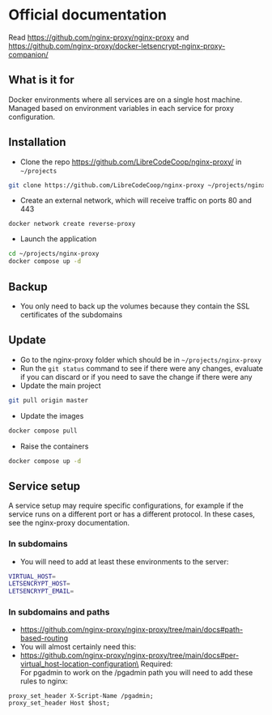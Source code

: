 # Official documentation

Read https://github.com/nginx-proxy/nginx-proxy and https://github.com/nginx-proxy/docker-letsencrypt-nginx-proxy-companion/

## What is it for

Docker environments where all services are on a single host machine. Managed based on environment variables in each service for proxy configuration.

## Installation

* Clone the repo https://github.com/LibreCodeCoop/nginx-proxy/ in `~/projects`
```bash
git clone https://github.com/LibreCodeCoop/nginx-proxy ~/projects/nginx-proxy
```
* Create an external network, which will receive traffic on ports 80 and 443
```
docker network create reverse-proxy
```

* Launch the application
```bash
cd ~/projects/nginx-proxy
docker compose up -d
```

## Backup
* You only need to back up the volumes because they contain the SSL certificates of the subdomains

## Update

* Go to the nginx-proxy folder which should be in `~/projects/nginx-proxy`
* Run the `git status` command to see if there were any changes, evaluate if you can discard or if you need to save the change if there were any
* Update the main project
```bash
git pull origin master
```
* Update the images
```bash
docker compose pull
```
* Raise the containers
```bash
docker compose up -d
```

## Service setup

A service setup may require specific configurations, for example if the service runs on a different port or has a different protocol. In these cases, see the nginx-proxy documentation.

### In subdomains
* You will need to add at least these environments to the server:
```bash
VIRTUAL_HOST=
LETSENCRYPT_HOST=
LETSENCRYPT_EMAIL=
```
### In subdomains and paths
* https://github.com/nginx-proxy/nginx-proxy/tree/main/docs#path-based-routing
* You will almost certainly need this:
* https://github.com/nginx-proxy/nginx-proxy/tree/main/docs#per-virtual_host-location-configuration\
Required:\
For pgadmin to work on the /pgadmin path you will need to add these rules to nginx:
```nginx
proxy_set_header X-Script-Name /pgadmin;
proxy_set_header Host $host;
```
